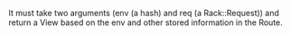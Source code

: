 It must take two arguments (env (a hash) and req (a Rack::Request)) and return a View based on the env and other stored information in the Route.